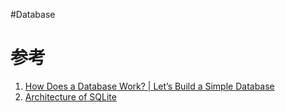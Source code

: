 #Database 

# 参考
1. [How Does a Database Work? | Let’s Build a Simple Database](https://cstack.github.io/db_tutorial/)
2. [Architecture of SQLite](https://www.sqlite.org/arch.html)

